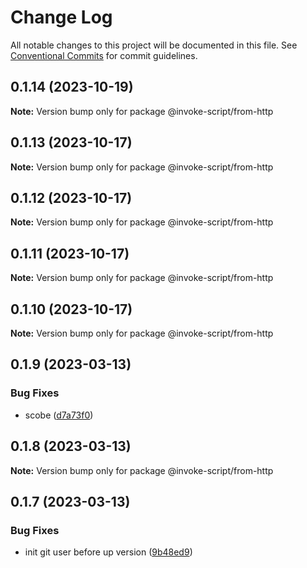 # Change Log

All notable changes to this project will be documented in this file.
See [Conventional Commits](https://conventionalcommits.org) for commit guidelines.

## 0.1.14 (2023-10-19)

**Note:** Version bump only for package @invoke-script/from-http





## 0.1.13 (2023-10-17)

**Note:** Version bump only for package @invoke-script/from-http





## 0.1.12 (2023-10-17)

**Note:** Version bump only for package @invoke-script/from-http





## 0.1.11 (2023-10-17)

**Note:** Version bump only for package @invoke-script/from-http





## 0.1.10 (2023-10-17)

**Note:** Version bump only for package @invoke-script/from-http





## 0.1.9 (2023-03-13)


### Bug Fixes

* scobe ([d7a73f0](https://github.com/VladimirKalmykov/invoke-script/commit/d7a73f0))





## 0.1.8 (2023-03-13)

**Note:** Version bump only for package @invoke-script/from-http





## 0.1.7 (2023-03-13)


### Bug Fixes

* init git user before up version ([9b48ed9](https://github.com/VladimirKalmykov/invoke-script/commit/9b48ed9))
